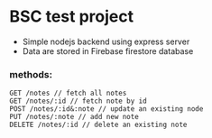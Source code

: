 
# BSC test project

- Simple nodejs backend using express server
- Data are stored in Firebase firestore database


### methods:

```
GET /notes // fetch all notes 
GET /notes/:id // fetch note by id
POST /notes/:id&:note // update an existing node
PUT /notes/:note // add new note
DELETE /notes/:id // delete an existing note
```

